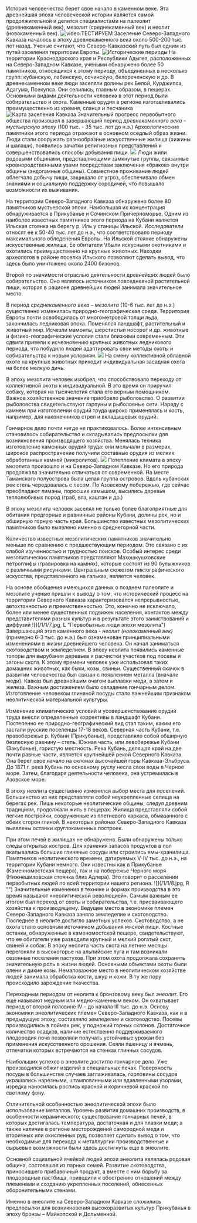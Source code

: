 История человечества берет свое начало в каменном веке. Эта древнейшая эпоха человеческой истории является самой продолжительной и делится специалистами на палеолит (древнекаменный век), мезолит (среднекаменный век) и неолит (новокаменный век).
![video:ТЕСТИРУЕМ](https://rutube.ru/video/97b0a9ee990e6d37fb44d1930259486f/ "")
Заселение Северо-Западного Кавказа началось в эпоху древнекаменного века около 500-200 тыс. лет назад. Ученые считают, что Северо-Кавказский путь был одним из путей заселения территории Европы.
![](/1/1/1.jpg "Исторические периоды")
На территории Краснодарского края и Республики Адыгея, расположенных на Северо-Западном Кавказе, учеными обнаружено более 50 памятников, относящихся к этому периоду, объединенных в несколько групп: кубанскую, лабинскую, сочинскую, белореченскую и др. В древнекаменном веке люди заселяли долины рек Белой, Курджипса, Адагума, Псекупса. Они селились, главным образом, в пещерах. Основными видами деятельности человека в этот период были собирательство и охота. Каменные орудия в регионе изготавливались преимущественно из кремня, сланца и песчаника
![](/1/1/2.jpg "Карта заселения Кавказа")
Значительный прогресс первобытного общества произошел в завершающий период *древнекаменного века – мустьерскую эпоху* (100 тыс. - 35 тыс. лет до н.э.) Археологические памятники этого периода отражают в основном оседлый образ жизни. Люди стали сооружать разнообразные искусственные жилища (хижины и шалаши), появились зачатки религиозных представлений и совершенствовались способы добывания пищи. 
![](/1/1/3.jpg "")
Люди жили родовыми общинами, представляющими замкнутые группы, связанные кровнородственными узами посредствам заключения «браков» внутри общины (эндогамные общины). Совместное проживание людей облегчало добычу пищи, защищало от угроз, обеспечивало обмен знаниями и социальную поддержку сородичей, что повышало возможности их выживания.

На территории Северо-Западного Кавказа обнаружено более 80 памятников мустьерской эпохи. Наибольшая их концентрация обнаруживается в  Прикубанье и Сочинском Причерноморье. Одним из наиболее известных памятников этого периода на Кубани является Ильская стоянка на берегу р. Иль у станицы Ильской. Исследователи относят ее к 50-40 тыс. лет до н.э., что соответствовало периоду максимального обледенения Европы. На Ильской стоянке обнаружены искусственные жилища, Ее обитатели \tбыли искусными охотниками и охотились преимущественно на крупных животных. Находки археологов в районе поселка Ильского позволяют сделать вывод, что здесь было уничтожено около 2400 бизонов.

Второй по значимости отраслью деятельности древнейших людей было собирательство. Оно являлось источником повседневной растительной пищи, которая в рационе древнейших людей занимала значительное место.

В период *среднекаменного века – мезолита* (10-6 тыс. лет до н.э.)  существенно изменилась природно-географическая среда. Территория Европы почти освободилась от многометровой толщи льда, закончилась ледниковая эпоха. Поменялся ландшафт, растительный и животный мир. Исчезли мамонты, шерстистый носорог и др. животные и физико-географические условия стали близкими современным. Эти сдвиги привели к исчезновению крупных животных ледникового периода, что побудило людей адаптировать свои методы охоты и собирательства к новым условиям. 
![](/1/1/5.jpg "")
На смену коллективной облавной охоте на крупных животных приходит индивидуальная засадная охота на более мелкую дичь.

В эпоху мезолита человек изобрел, что способствовало переходу от коллективной охоты к индивидуальной. В это время он приручил собаку, которая на тысячелетия стала его верным помощником. Важное хозяйственное значение приобрело рыболовство. О развитии рыболовства свидетельствуют гарпуны и рыболовные сети. Наряду с камнем при изготовлении орудий труда широко применялась и кость, например, для наконечников стрел и вкладышевых орудий. 

Гончарное дело почти нигде не практиковалось. Более интенсивным становилось собирательство и складывались предпосылки для возникновения производящего хозяйства. Менялась техника изготовление каменных орудий труда: они мельчали в размерах, широкое распространение получили составные орудия из мелких обработанных камней (микролитов).
![](/1/1/6.jpg "")
Потепление климата в эпоху мезолита произошло и на Северо-Западном Кавказе. Но его природа продолжала значительно отличаться от современной. На месте Таманского полуострова была целая группа островов. Вдоль кубанских рек степь чередовалась с лесом. По Азовскому побережью, где сейчас преобладают лиманы, поросшие камышом, высились деревья теплолюбивых пород (граб, вяз, каштан и др.)

В эпоху мезолита человек заселял не только более благоприятные для обитания предгорные и равнинные районы Кубани, долины рек, но и  обширную горную часть края. Большинство известных мезолитических памятников было выявлено именно в среднегорной части.

Количество известных мезолитических памятников значительно меньше по сравнению с предшествующим периодом. Это связано с их слабой изученностью и трудностью поисков. Особый интерес среди мезолитических памятников представляют Махошкушховские петроглифы (гравировка на камнях), которые состоят из 90 булыжников с различными рисунками. Центральным сюжетом пиктографического искусства, представленного на гальках, является человек.

На основе обобщения имеющихся данных о позднем палеолите и мезолите ученые пришли к выводу о том, что исторический процесс на территории Северного Кавказа характеризовался непрерывностью, автохтонностью и преемственностью. Это, конечно не исключало, более или менее существенных подвижек населения, контактов между представителями разных культур и в результате этого заимствований и диффузий
![](/1/1/7.jpg, L "Первобытные люди эпохи мезолита")
Завершающий этап каменного века - *неолит (новокаменный век)* (примерно 6-3 тыс. до н.э.) был ознаменован принципиальными изменениями в жизни древнейшего человека. Он начал заниматься скотоводством и земледелием. В эпоху неолита появились каменные топоры для вырубания деревьев и расчистки участков под посевы и загоны скота. К этому времени человек уже использовал таких домашних животных, как быки, козы, свиньи. Существенный скачок в развитии человечества был связан с появлением металла (вначале меди). Кавказ был древнейшим очагом выплавки меди, а затем и железа. Важным достижением было овладение гончарным делом. Изготовление человеком глиняной посуды стало важнейшим признаком неолитической материальной культуры.

Изменение климатических условий и усовершенствование орудий труда внесли определенные коррективы в ландшафт Кубани. Постепенно ее природно-географический вид стал таким, каким его застали русские поселенцы 17-18 веков. Северная часть Кубани, т.е. правобережье р. Кубани (Прикубанье), представляло собой обширную безлесную равнину – степь. Южная часть, или левобережье Кубани (Закубанье), гористую местность. Река Кубань, делящая край на две почти равные части, является крупнейшей рекой Северного Кавказа. Она берет свое начало на склонах высочайшей горы Кавказа-Эльбруса. До 1871 г. река Кубань по основному руслу несла свои воды в Черное море. Затем, благодаря деятельности человека, она устремилась в Азовское море.

В эпоху неолита существенно изменился выбор места для поселений. Большинство из них представляли собой неукрепленные селища на берегах рек. Лишь некоторые неолитические общины, следуя древним традициям, продолжали жить в пещерах. Жилища представляли собой легкие постройки, сооруженные из плетневого каркаса, обмазанного с обеих сторон глиной. В некоторых районах Северо-Западного Кавказа выявлены останки круглокаменных построек. 

При этом печей в жилищах не обнаружено. Были обнаружены только следы открытых костров. Для хранения запасов продуктов в пол вкапывались большие глиняные сосуды или строились ямы-хранилища. Памятников неолитического времени, датируемых V-IV тыс. до н.э., на территории Кубани немного. Они известны как в Прикубанье (Каменномостская пещера), так и на побережье Черного моря (Нижнешиловская стоянка близ Адлера). Это говорит о расселении первобытных людей по всей территории нашего региона. 
![](/1/1/8.jpg, R "")
Значительные изменения в технике и формах производства в это время называют «неолитической революцией». Самым важным ее итогом был переход от охоты и собирательства, т.е. присваивающего хозяйства к производящему. Ведущее место в экономике племен Северо-Западного Кавказа заняло земледелие и скотоводство. Последнее в неолите достигло заметных успехов. Скотоводство, а не охота стало основным источником добывания мясной пищи. Костные останки, обнаруженные  в каменомостской пещере, свидетельствуют, что ее обитатели уже разводили крупный и мелкий рогатый скот, свиней и собак. В эпоху неолита часть скота на летние месяцы перегоняли в высокогорье на альпийские луга и там возникали сезонные поселения пастухов. При этом охота продолжала сохранять значительную роль в жизни людей. Основными объектами охоты были олени и дикие козы. Немаловажное место в неолитическом хозяйстве людей занимала обработка кости, шкур и кожи. В ту же пору происходило зарождение ткачества. 

Переходным периодом от неолита к бронзовому веку был *энеолит*. Его еще называют медным или медно-каменным веком. Он охватывает период от второй половине IV – до начала III тыс. до н.э. Основу экономики энеолитических племен Северо-Западного Кавказа, как и в предыдущую эпоху, составляло земледелие и скотоводство. Посевы производились в поймах рек, у подножий горных склонов. Достаточное количество осадков, наличие естественно поддерживаемого плодородия почв позволяли получать устойчивые урожаи без применения искусственного орошения. Сеяли пшеницу и ячмень, отпечатки которых встречаются на стенках глинных сосудов.

Наибольших успехов в энеолите достигло гончарное дело. Уже производился обжиг изделий в специальных печах. Поверхность посуды в большинстве случаев заглаживалась, горловины сосудов украшались нарезными, штампованными или вдавленными узорами, изредка наносилась роспись красной и коричневой краской по светлому фону.

Отличительной особенностью энеолитической эпохи было использование металлов. Уровень развития домашних производств, в особенности керамического; существование гончарных печей, в которых достигалась температура, достаточная и для плавки меди; а также наличие в регионе месторождений самородной меди и вторичных или окисленных руд, позволяет сделать вывод о том, что необходимые для перехода к металлургии производственные и сырьевые возможности были здесь достигнуты еще в энеолите.

Основной социальной ячейкой людей эпохи энеолита являлась родовая община, состоявшая из парных семей. Развитие скотоводства, приносившего прибавочный продукт, а вместе с ним борьбу за плодородные пастбища, приводили к обострению отношений между племенами и созданию укрепленных поселений, обнесенных оборонительными стенами.

Именно в энеолите на Северо-Западном Кавказе сложились предпосылки для возникновения высокоразвитых культур Прикубанья в эпоху бронзы – Майкопской и Дольменной.